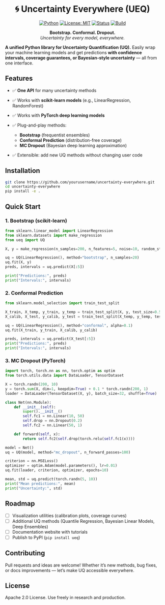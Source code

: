 <div align="center">

# 🌀 Uncertainty Everywhere (UEQ)

[![Python](https://img.shields.io/badge/python-3.8%2B-blue)]()
[![License: MIT](https://img.shields.io/badge/License-MIT-green.svg)]()
[![Status](https://img.shields.io/badge/status-MVP-orange)]()
[![Build](https://img.shields.io/badge/build-passing-brightgreen)]()

**Bootstrap. Conformal. Dropout.**  
_Uncertainty for every model, everywhere._

</div>


**A unified Python library for Uncertainty Quantification (UQ).**
Easily wrap your machine learning models and get predictions **with confidence intervals, coverage guarantees, or Bayesian-style uncertainty** — all from one interface.

##  Features

* ✅ **One API** for many uncertainty methods
* ✅ Works with **scikit-learn models** (e.g., LinearRegression, RandomForest)
* ✅ Works with **PyTorch deep learning models**
* ✅ Plug-and-play methods:

  * **Bootstrap** (frequentist ensembles)
  * **Conformal Prediction** (distribution-free coverage)
  * **MC Dropout** (Bayesian deep learning approximation)
* ✅ Extensible: add new UQ methods without changing user code

##  Installation

```bash
git clone https://github.com/yourusername/uncertainty-everywhere.git
cd uncertainty-everywhere
pip install -e .
```

##  Quick Start

### 1. Bootstrap (scikit-learn)

```python
from sklearn.linear_model import LinearRegression
from sklearn.datasets import make_regression
from ueq import UQ

X, y = make_regression(n_samples=200, n_features=5, noise=10, random_state=42)

uq = UQ(LinearRegression(), method="bootstrap", n_samples=20)
uq.fit(X, y)
preds, intervals = uq.predict(X[:5])

print("Predictions:", preds)
print("Intervals:", intervals)
```

### 2. Conformal Prediction

```python
from sklearn.model_selection import train_test_split

X_train, X_temp, y_train, y_temp = train_test_split(X, y, test_size=0.5, random_state=42)
X_calib, X_test, y_calib, y_test = train_test_split(X_temp, y_temp, test_size=0.5, random_state=42)

uq = UQ(LinearRegression(), method="conformal", alpha=0.1)
uq.fit(X_train, y_train, X_calib, y_calib)

preds, intervals = uq.predict(X_test[:5])
print("Predictions:", preds)
print("Intervals:", intervals)
```
### 3. MC Dropout (PyTorch)

```python
import torch, torch.nn as nn, torch.optim as optim
from torch.utils.data import DataLoader, TensorDataset

X = torch.randn(200, 10)
y = torch.sum(X, dim=1, keepdim=True) + 0.1 * torch.randn(200, 1)
loader = DataLoader(TensorDataset(X, y), batch_size=32, shuffle=True)

class Net(nn.Module):
    def __init__(self):
        super().__init__()
        self.fc1 = nn.Linear(10, 50)
        self.drop = nn.Dropout(0.2)
        self.fc2 = nn.Linear(50, 1)

    def forward(self, x):
        return self.fc2(self.drop(torch.relu(self.fc1(x))))

model = Net()
uq = UQ(model, method="mc_dropout", n_forward_passes=100)

criterion = nn.MSELoss()
optimizer = optim.Adam(model.parameters(), lr=0.01)
uq.fit(loader, criterion, optimizer, epochs=10)

mean, std = uq.predict(torch.randn(5, 10))
print("Mean predictions:", mean)
print("Uncertainty:", std)
```

## Roadmap

* [ ] Visualization utilities (calibration plots, coverage curves)
* [ ] Additional UQ methods (Quantile Regression, Bayesian Linear Models, Deep Ensembles)
* [ ] Documentation website with tutorials
* [ ] Publish to PyPI (`pip install ueq`)

## Contributing

Pull requests and ideas are welcome!
Whether it’s new methods, bug fixes, or docs improvements — let’s make UQ accessible everywhere.

## License
Apache 2.0 License. Use freely in research and production.
